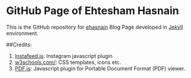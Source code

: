 # GitHub Page of Ehtesham Hasnain

This is the GitHub repository for [ehasnain](http://ehasnain.github.io) Blog Page developed in [Jekyll](https://jekyllrb.com/) environment.

##Credits:
1. [Instafeed.js](http://instafeedjs.com/):  Instagram javascript plugin
2. [w3schools.com/](https://www.w3schools.com/): CSS templates, icons etc.
3. [PDF.js](https://mozilla.github.io/pdf.js/): Javascript plugin for Portable Document Format (PDF) viewer.